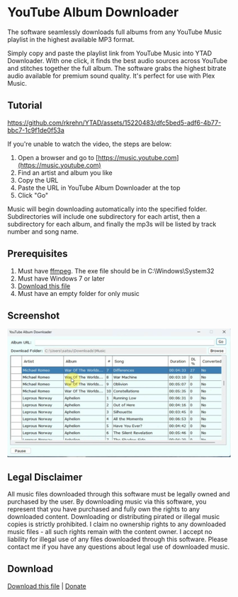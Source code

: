 # YouTube Album Downloader

The software seamlessly downloads full albums from any YouTube Music playlist in the highest available MP3 format.

Simply copy and paste the playlist link from YouTube Music into YTAD Downloader. With one click, it finds the best audio sources across YouTube and stitches together the full album. The software grabs the highest bitrate audio available for premium sound quality. It's perfect for use with Plex Music. 

## Tutorial

https://github.com/rkrehn/YTAD/assets/15220483/dfc5bed5-adf6-4b77-bbc7-1c9f1de0f53a

If you're unable to watch the video, the steps are below:

1. Open a browser and go to [https://music.youtube.com](https://music.youtube.com)
2. Find an artist and album you like
3. Copy the URL
4. Paste the URL in YouTube Album Downloader at the top
5. Click "Go"

Music will begin downloading automatically into the specified folder. Subdirectories will include one subdirectory for each artist, then a subdirectory for each album, and finally the mp3s will be listed by track number and song name.

## Prerequisites

1. Must have [ffmpeg](https://ffmpeg.org/). The exe file should be in C:\Windows\System32
2. Must have Windows 7 or later
3. [Download this file](https://github.com/rkrehn/YTAD/releases/tag/main)
4. Must have an empty folder for only music

## Screenshot

![Screenshot](2023-12-11_22-45.png)

## Legal Disclaimer

All music files downloaded through this software must be legally owned and purchased by the user. By downloading music via this software, you represent that you have purchased and fully own the rights to any downloaded content. Downloading or distributing pirated or illegal music copies is strictly prohibited. I claim no ownership rights to any downloaded music files - all such rights remain with the content owner. I accept no liability for illegal use of any files downloaded through this software. Please contact me if you have any questions about legal use of downloaded music.

## Download

[Download this file](https://github.com/rkrehn/YTAD/releases/tag/main) | [Donate](https://www.paypal.com/donate/?hosted_button_id=E67KQM3NRZE6W)
